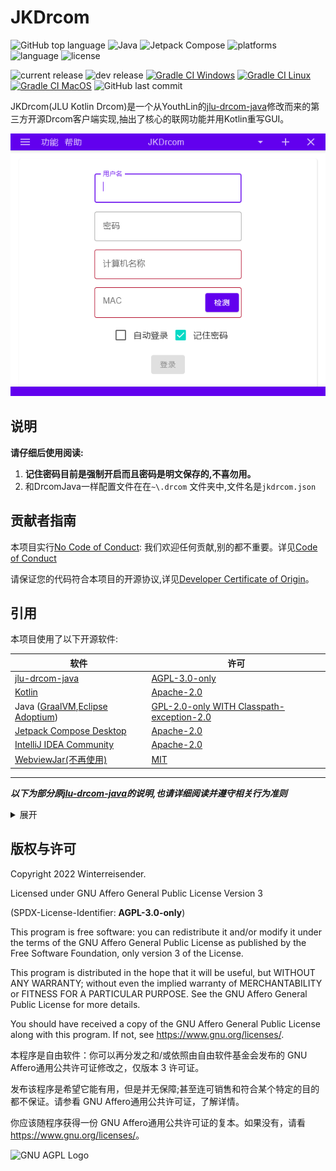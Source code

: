 # JKDrcom


![GitHub top language](https://img.shields.io/github/languages/top/Winterreisender/JKDrcom?color=b99bf8&logo=kotlin)
![Java](https://img.shields.io/badge/Java-17-orange?logo=java)
![Jetpack Compose](https://img.shields.io/badge/compose-desktop-blue?logo=jetpackcompose)
![platforms](https://img.shields.io/badge/platform-windows%20%7C%20linux%20%7C%20macos-blue)
![language](https://img.shields.io/badge/languages-%E4%B8%AD%E6%96%87-red)
![license](https://img.shields.io/github/license/Winterreisender/JKDrcom?color=663366)


![current release](https://img.shields.io/github/v/release/Winterreisender/JKDrcom?label=current)
![dev release](https://img.shields.io/github/v/release/Winterreisender/JKDrcom?label=dev&include_prereleases)
[![Gradle CI Windows](https://github.com/Winterreisender/JKDrcom/actions/workflows/gradle-windows.yml/badge.svg)](https://github.com/Winterreisender/JKDrcom/actions/workflows/gradle-windows.yml)
[![Gradle CI Linux](https://github.com/Winterreisender/JKDrcom/actions/workflows/gradle-linux.yml/badge.svg)](https://github.com/Winterreisender/JKDrcom/actions/workflows/gradle-linux.yml)
[![Gradle CI MacOS](https://github.com/Winterreisender/JKDrcom/actions/workflows/gradle-macos.yml/badge.svg)](https://github.com/Winterreisender/JKDrcom/actions/workflows/gradle-macos.yml)
![GitHub last commit](https://img.shields.io/github/last-commit/Winterreisender/JKDrcom)

JKDrcom(JLU Kotlin Drcom)是一个从YouthLin的[jlu-drcom-java](https://github.com/YouthLin/jlu-drcom-client/tree/master/jlu-drcom-java)修改而来的第三方开源Drcom客户端实现,抽出了核心的联网功能并用Kotlin重写GUI。


![screenshot](screenshot.png)

## 说明

**请仔细后使用阅读:**

1. **记住密码目前是强制开启而且密码是明文保存的,不喜勿用。**
2. 和DrcomJava一样配置文件在在`~\.drcom` 文件夹中,文件名是`jkdrcom.json`

## 贡献者指南

本项目实行[No Code of Conduct](CODE_OF_CONDUCT.md): 我们欢迎任何贡献,别的都不重要。详见[Code of Conduct](CODE_OF_CONDUCT.md)

请保证您的代码符合本项目的开源协议,详见[Developer Certificate of Origin](CODE_OF_CONDUCT.md)。


## 引用

本项目使用了以下开源软件:

| 软件                                                                                        | 许可                                                                                               |
|-------------------------------------------------------------------------------------------|--------------------------------------------------------------------------------------------------|
| [jlu-drcom-java](https://github.com/YouthLin/jlu-drcom-client/tree/master/jlu-drcom-java) | [AGPL-3.0-only](https://github.com/youthlin/jlu-drcom-client/blob/master/jlu-drcom-java/LICENSE) |
| [Kotlin](https://kotlinlang.org/)                                                         | [Apache-2.0](https://www.apache.org/licenses/LICENSE-2.0.html)                                   |
| Java ([GraalVM](https://www.graalvm.org/),[Eclipse Adoptium](https://adoptium.net/))      | [GPL-2.0-only WITH Classpath-exception-2.0](https://openjdk.java.net/legal/gplv2+ce.html)        |
| [Jetpack Compose Desktop](https://github.com/JetBrains/compose-jb/)                       | [Apache-2.0](https://www.apache.org/licenses/LICENSE-2.0.html)                                   |
| [IntelliJ IDEA Community](https://github.com/JetBrains/intellij-community)                | [Apache-2.0](https://www.apache.org/licenses/LICENSE-2.0.html)                                   |
| [WebviewJar(不再使用)](https://github.com/shannah/webviewjar)                                 | [MIT](https://github.com/shannah/webviewjar/blob/master/LICENSE)                                 |

---

**_以下为部分原[jlu-drcom-java](https://github.com/YouthLin/jlu-drcom-client/tree/master/jlu-drcom-java)的说明,也请详细阅读并遵守相关行为准则_**

<details>
<summary>展开</summary>

> ## 鸣谢
> 
> - 感谢 [jlu-drcom-client](https://github.com/drcoms/jlu-drcom-client) 中
> [newclient.py](https://github.com/drcoms/jlu-drcom-client/blob/master/newclient.py), 
> [drcom-android](https://github.com/drcoms/jlu-drcom-client/tree/master/drcom-android) 等
> 项目提供的前驱知识，本项目得以完成离不了前辈们的探索，致谢！
>   - 感谢[吉林大学 IBM 俱乐部副主席](https://hyec.me/)(2016-2017)在本项目期间提供的各种帮助。
> 
> ## CopyLeft
> 
> jar 可执行软件及本项目其他产出（如文档、wiki 等）采用 [ 署名 - 非商业性使用 - 相同方式共享 4.0 国际 (CC BY-NC-SA 4.0)](https://creativecommons.org/licenses/by-nc-sa/4.0/deed.zh) 
> 许可协议进行授权。
> 您可以自由地使用、修改、复制、传播本作品，
> 但是需要注明来源（链接到本页面即可）
> 并且不能用于任何商业用途；您通过本作品演绎的作品也需要遵守本协议或兼容的协议。
> 
> 此软件仅用于学习交流使用，请勿用于商业用途，
> 引用本项目的任何代码请注明出处并链接到本页面，
> 感谢您的理解与配合。
> 
> 请您在不违反 校规和/或任何有效约束 的前提下使用本软件。
> 
> ## LICENSE
> 
> 此项目源代码遵循 AGPL 协议。

</details>


## 版权与许可

Copyright 2022 Winterreisender.

Licensed under GNU Affero General Public License Version 3

(SPDX-License-Identifier: **AGPL-3.0-only**)

This program is free software: you can redistribute it and/or modify it under the terms of the GNU Affero General Public License as published by the Free Software Foundation, only version 3 of the License.

This program is distributed in the hope that it will be useful, but WITHOUT ANY WARRANTY; without even the implied warranty of MERCHANTABILITY or FITNESS FOR A PARTICULAR PURPOSE. See the GNU Affero General Public License for more details.

You should have received a copy of the GNU Affero General Public License along with this program. If not, see <https://www.gnu.org/licenses/>.

本程序是自由软件：你可以再分发之和/或依照由自由软件基金会发布的 GNU Affero通用公共许可证修改之，仅版本 3 许可证。

发布该程序是希望它能有用，但是并无保障;甚至连可销售和符合某个特定的目的都不保证。请参看 GNU Affero通用公共许可证，了解详情。

你应该随程序获得一份 GNU Affero通用公共许可证的复本。如果没有，请看 <https://www.gnu.org/licenses/>。

![GNU AGPL Logo](https://www.gnu.org/graphics/agplv3-155x51.png)